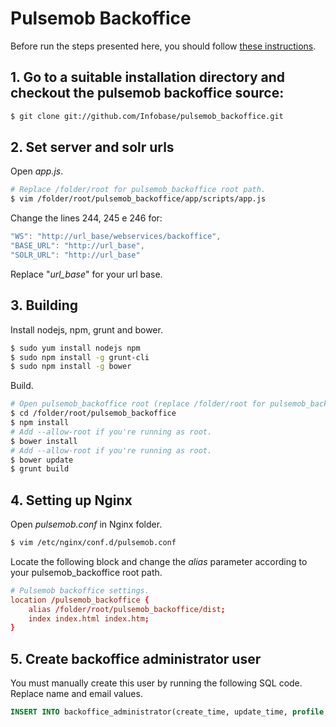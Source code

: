 # Pulsemob Backoffice
Before run the steps presented here, you should follow [these instructions](https://github.com/Infobase/pulsemob_webservices).
## 1. Go to a suitable installation directory and checkout the pulsemob backoffice source:

```sh
$ git clone git://github.com/Infobase/pulsemob_backoffice.git
```

## 2. Set server and solr urls
Open *app.js*.
```sh
# Replace /folder/root for pulsemob_backoffice root path.
$ vim /folder/root/pulsemob_backoffice/app/scripts/app.js
```

Change the lines 244, 245 e 246 for:
```js
"WS": "http://url_base/webservices/backoffice",
"BASE_URL": "http://url_base",
"SOLR_URL": "http://url_base"
```
Replace "*url_base*" for your url base.

## 3. Building
Install nodejs, npm, grunt and bower.
```sh
$ sudo yum install nodejs npm
$ sudo npm install -g grunt-cli
$ sudo npm install -g bower
```
Build.
```sh
# Open pulsemob_backoffice root (replace /folder/root for pulsemob_backoffice root path).
$ cd /folder/root/pulsemob_backoffice
$ npm install
# Add --allow-root if you're running as root.
$ bower install
# Add --allow-root if you're running as root.
$ bower update
$ grunt build
```

## 4. Setting up Nginx
Open *pulsemob.conf* in Nginx folder.
```sh
$ vim /etc/nginx/conf.d/pulsemob.conf
```
Locate the following block and change the *alias* parameter according to your pulsemob_backoffice root path.

```conf
# Pulsemob backoffice settings.
location /pulsemob_backoffice {
    alias /folder/root/pulsemob_backoffice/dist;
    index index.html index.htm;
}
```

## 5. Create backoffice administrator user
You must manually create this user by running the following SQL code. Replace name and email values.
```sql
INSERT INTO backoffice_administrator(create_time, update_time, profile, name, email, active) VALUES (now(), now(), 0, '<name>', '<email>', true);
```
